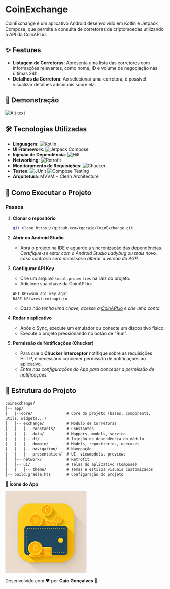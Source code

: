 # CoinExchange

CoinExchange é um aplicativo Android desenvolvido em Kotlin e Jetpack Compose, que permite a consulta de corretoras de
criptomoedas utilizando a API da CoinAPI.io.

## ✨ **Features**

- **Listagem de Corretoras**: Apresenta uma lista das corretores com informações relevantes, como nome, ID e volume de
  negociação nas últimas 24h.
- **Detalhes da Corretora**: Ao selecionar uma corretora, é possível visualizar detalhes adicionais sobre ela.

## 🎥 **Demonstração**

![Alt text](assets/presentation_app.gif)

## 🛠 Tecnologias Utilizadas

- **Linguagem**: ![Kotlin](https://img.shields.io/badge/Kotlin-0095D5?style=for-the-badge&logo=kotlin&logoColor=white)
- **UI Framework**: ![Jetpack Compose](https://img.shields.io/badge/Jetpack%20Compose-4285F4?style=for-the-badge&logo=android&logoColor=white)
- **Injeção de Dependência**: ![Hilt](https://img.shields.io/badge/Hilt-4285F4?style=for-the-badge&logo=android&logoColor=white)
- **Networking**: ![Retrofit](https://img.shields.io/badge/Retrofit-3E4348?style=for-the-badge&logo=square&logoColor=white)
- **Monitoramento de Requisições**: ![Chucker](https://img.shields.io/badge/Chucker-3E4348?style=for-the-badge&logo=android&logoColor=white)
- **Testes**: ![JUnit](https://img.shields.io/badge/JUnit-25A162?style=for-the-badge&logo=junit5&logoColor=white) ![Compose Testing](https://img.shields.io/badge/Compose%20Testing-4285F4?style=for-the-badge&logo=android&logoColor=white)
- **Arquitetura**: MVVM + Clean Architecture

## 🚀 **Como Executar o Projeto**

### Passos

1. **Clonar o repositório**
    ```bash
    git clone https://github.com/cggcaio/CoinExchange.git
    ```

2. **Abrir no Android Studio**
   - Abra o projeto na IDE e aguarde a sincronização das dependências.
   _Certifique-se estar com o Android Studio Ladybug ou mais novo, caso contrário será necessário alterar a versão do AGP._

3. **Configurar API Key**
   - Crie um arquivo `local.properties` na raiz do projeto.
   - Adicione sua chave da CoinAPI.io:
    ```properties
    API_KEY=sua_api_key_aqui
    BASE_URL=rest.coinapi.io
    ```
   - _Caso não tenha uma chave, acesse a [CoinAPI.io](https://docs.coinapi.io/?shell#list-all-exchanges-get) e crie uma conta._


4. **Rodar o aplicativo**
   - Após o Sync, execute um emulador ou conecte um dispositivo físico.
   - Execute o projeto pressionando no botão de "Run".
  
5. **Permissão de Notificações (Chucker)**
   - Para que o **Chucker Interceptor** notifique sobre as requisições HTTP, é necessário conceder permissão de notificações ao aplicativo.
   - _Entre nas configurações do App para conceder a permissão de notificações._


## 📌 **Estrutura do Projeto**

```
coinexchange/
│-- app/
|   |--core/               # Core do projeto (bases, components, utils, widgets...)
│   │-- exchange/          # Módulo de Corretoras 
│   │   │-- constants/     # Constantes
│   │   │-- data/          # Mappers, models, service
│   │   │-- di/            # Injeção de dependência do módulo
│   │   │-- domain/        # Models, repositories, usecases
│   │   │-- navigation/    # Navegação
│   │   │-- presentation/  # UI, viewmodels, previews
│   │-- network/           # Retrofit
│   │-- ui/                # Telas do aplicativo (Compose)
│   |   │-- theme/         # Temas e estilos visuais customizados
│-- build.gradle.kts       # Configuração do projeto
```

🎨 **Ícone do App**

![Alt text](assets/ic_256.png)

Desenvolvido com ❤️ por **Caio Gonçalves** 🤠.
